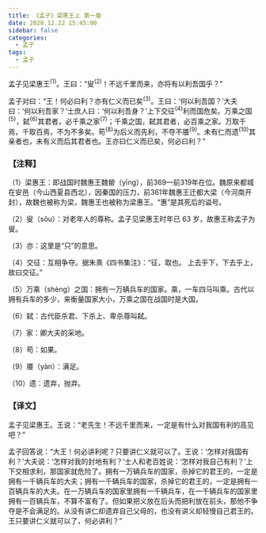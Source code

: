 ```yaml
---
title: 《孟子》梁惠王上 第一章
date: 2020.12.22 15:45:00
sidebar: false
categories:
  - 孟子
tags:
  - 孟子
---
```


孟子见梁惠王<sup>(1)</sup>。王曰：“叟<sup>(2)</sup>！不远千里而来，亦将有以利吾国乎？”

孟子对曰：“王！何必曰利？亦有仁义而已矣<sup>(3)</sup>。王曰：‘何以利吾国？’大夫曰：‘何以利吾家？’士庶人曰：‘何以利吾身？’上下交征<sup>(4)</sup>利而国危矣。万乘之国<sup>(5)</sup>，弑<sup>(6)</sup>其君者，必千乘之家<sup>(7)</sup>；千乘之国，弑其君者，必百乘之家。万取千焉，千取百焉，不为不多矣。苟<sup>(8)</sup>为后义而先利，不夺不餍<sup>(9)</sup>。未有仁而遗<sup>(10)</sup>其亲者也，未有义而后其君者也。王亦曰仁义而已矣，何必曰利？”

<!-- more -->

### 【注释】
（1）梁惠王：即战国时魏惠王魏罃（yīng），前369—前319年在位。魏原来都城在安邑（今山西夏县西北），因秦国的压力，前361年魏惠王迁都大梁（今河南开封），故魏也被称为梁，魏惠王也被称为梁惠王。“惠”是其死后的谥号。

（2）叟（sǒu）：对老年人的尊称。孟子见梁惠王时年已 63 岁，故惠王称孟子为叟。

（3）亦：这里是“只”的意思。

（4）交征：互相争夺。据朱熹《四书集注》：“征，取也。 上去乎下，下去乎上，故曰交征。”

（5）万乘（shènɡ）之国：拥有一万辆兵车的国家。乘，一车四马叫乘。古代以拥有兵车的多少，来衡量国家大小，万乘之国在战国时是大国。

（6）弑：古代臣杀君、下杀上、卑杀尊叫弑。

（7）家：卿大夫的采地。

（8）苟：如果。

（9）餍（yàn）：满足。

（10）遗：遗弃，抛弃。

### 【译文】

孟子见梁惠王。王说：“老先生！不远千里而来，一定是有什么对我国有利的高见吧？”

孟子回答说：“大王！何必讲利呢？只要讲仁义就可以了。王说：‘怎样对我国有利？’大夫说：‘怎样对我的封地有利？’士人和老百姓说：‘怎样对我自己有利？’上下交相求利，那国家就危险了。拥有一万辆兵车的国家，杀掉它的君王的，一定是拥有一千辆兵车的大夫；拥有一千辆兵车的国家，杀掉它的君王的，一定是拥有一百辆兵车的大夫。在一万辆兵车的国家里拥有一千辆兵车，在一千辆兵车的国家里拥有一百辆兵车，不算不富有了。但如果把义放在后头而把利放在前头，那他不争夺是不会满足的。从没有讲仁却遗弃自己父母的，也没有讲义却轻慢自己君王的。王只要讲仁义就可以了，何必讲利？”